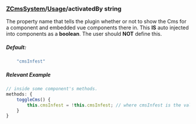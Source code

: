 ### [ZCmsSystem]/[Usage]/activatedBy **string**

The property name that tells the plugin whether or not to show the Cms for a component and embedded vue components there in. This **IS** auto injected into components as a **boolean**. The user should **NOT** define this.

##### Default:
```javascript
	"cmsInfest"
```
##### Relevant Example
```javascript
// inside some component's methods.
methods: {
    toggleCms() {
        this.cmsInfest = !this.cmsInfest; // where cmsInfest is the value of activatedBy
    }
}
```

[ZCmsSystem]: ../readme.md
[Usage]: ../usage.md